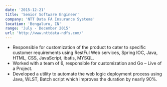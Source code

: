 ```yaml
---
date: '2015-12-21'
title: 'Senior Software Engineer'
company: 'NTT Data FA Insurance Systems'
location: 'Bengaluru, IN'
range: 'July - December 2015'
url: 'http://www.nttdata-ndfs.com/'
---
```


- Responsible for customization of the product to cater to specific customer requirements using RestFul Web services, Spring IOC, Java, HTML, CSS, JavaScript, ibatis, MYSQL.
- Worked with a team of 6, responsible for customization and Go – Live of a Project.
- Developed a utility to automate the web logic deployment process using Java, WLST, Batch script which improves the duration by nearly 90%.
